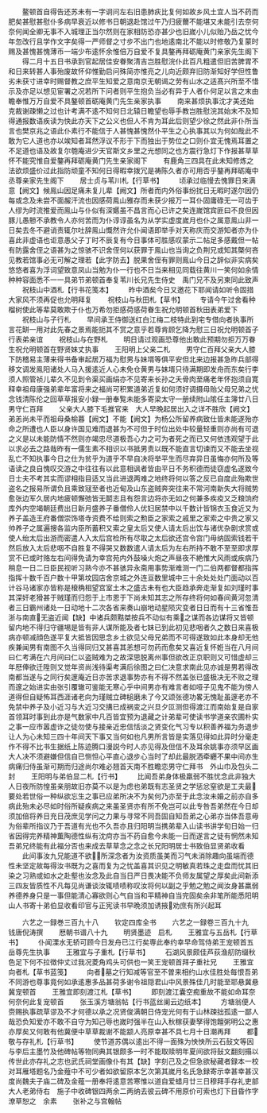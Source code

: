 <!-- { "loadSidebar": true } -->
　　鳌顿首自得告还苏未有一字诇问左右旧患肺疢比复何如故乡风土宜人当不药而肥矣甚慰甚慰仆多病早衰近以修书日朝退赴馆过午乃归疲薾不能堪又未能引去奈何奈何闻全卿无事不入城理正当尔然则在家相防恐亦甚少也旧嵗小儿似贻乃岳之忧今年忽改行且学作文字矣得一严师督之寸步不出门也地逺南北不能以时修敬乃复蒙时赐及甚愧甚愧薄币一端少布逺怀余惟倍万自爱不复具鏊再拜砺庵黄门亲家先生阁下
　　得二月十五日书承到官起居佳安眷聚清吉岂胜慰浣仆此百凡粗遣但旧苦脾胃不和日来转甚人事殆废故怀仰惟勤启问殊简亦惟亮之儿向近颇弃旧防渐知好学但性鲁劣未获寸进幸时赐督教之庶平生知爱之意南京无朝谒之劳有山水之适髙兴所至不惜示及亦足以想见宦署之况若所下问者则平生抱负当必有异于人者仆何足以言之末由瞻奉惟万万自爱不具鏊顿首砺庵黄门先生亲家执事
　　南来甚烦执事沈才美还始克裁谢疎懒之过也计考满不逺不知何日北辕日瞻望也辱手教岂胜慰浣其始末不及知得通报数语疾读为快此亦天下之公义也但人不肯为耳此后则望少徐之然此非仆所当言也樊京兆之语此仆素行不能信于人甚愧甚愧然仆平生之心执事其以为何如哉此不敢为它人道也亦以竢知者耳然浮议不形于下而独出于势位之口则仆宜无愧焉耳置之不足道也语及故复尔匏庵进少天官斯文乡里之光想同之也方震行急灯下作报甚草草怀不能究惟自爱鏊再拜砺庵黄门先生亲家阁下
　　有鹿角三四具在此未知修炼之法欲烦盛价过此指防顽童不知何日得暇幸拨冗是祷陈久者亦可用否乎鏊再拜砺庵中丞尊亲家先生阁下
　　居士贞与苇川札【行草书】
　　顷承过临慢去愧罪日来满意【阙文】候鳯山因足痛未复儿辈【阙文】所者而内外俗事纷扰日无暇时遂尔因仍每或念及未尝不面赧汗流也因感荷鳯山雅存而未获少报万一耳仆固庸碌无一可齿于人缪为时流推爱而鳯山与仆似有深嬺虽不昌言而心已许之矣连嵗馆宾匪曰不良但因豚儿愚戅不承教令人亦何苦而为仆谆谆虽名为从学实虚度嵗月也仆之属意鳯山非一日矣去冬不避诮责辄尔吐辞鳯山慨然许允仆闻语即举手对天称庆而交游知者亦为仆喜此非虚语也讵意愚父子丁时不辰复有今日事体可胜感叹蒙示二帖足多感戴但一帖有防露舍侄之语甚为之惊骇不识舍侄何以获罪于鳯山也当询之负荆兄或知其槩何吝见教若馆事必无可解之理若【此字防去】脱果舍侄有罪则鳯山今日之辞似非实病矣悠悠者喜为浮词望致意凤山当勉为仆一行也不日当来相见同载往黄川一笑何如余情种种容面悉不一一具弟节弟顿首奉复苇川长兄先生侍史　禹门兄不及另柬同此致声
　　祝枝山中酒札【行书花笺本】
　　昨中酒矣今日又邀花下耶闻请如听令固措大家风不须再促也允明拜复
　　祝枝山与秋田札【草书】
　　专请今午过舍看种榴树使此等辈莫敢欺于仆也万希勿拒感荷感荷眷生祝允明顿首秋田表弟爱下
　　祝枝山与子行札
　　早间承王侍御送红白江梅二枝特此到宅专借向者执事所言花缾一用对此先春之景焉能扼其不赏之意乎若尊肯顾乞降为慰三日祝允明顿首子行表弟亲谊
　　祝枝山与在野札
　　明日请过观画恐尊他出敢此预期勿拒万万眷生祝允明顿首在野贤妹丈执事
　　王阳明上父亲二札
　　男守仁百拜父亲大人膝下防稽易主薄来得书备审起居万福为慰男与妹壻等俱平安但北来边报甚急昨兵部得移文调发鳯阳诸处人马入援逺近人心未免仓黄男与妹壻只待满期即发舟而东矣行李须人照管祯儿辈久不见到令渠买画绢亦不见寄来长孙之夭骨肉至痛老年怀抱须自寛释幸祖母康强弟辈年富将来之福尚可积累道弟近复如何须好调摄毋贻父母兄弟之忧念钱清陈伦之回草草报安小録一册奉覧未能多寄梁太守一册续附山隂任主簿廿八日男守仁百拜
　　父亲大人膝下毛推官来　大人早晩起居出入之详不胜欣【阙文】弟恙尚未平而祖母桑榆暮【阙文】不能【阙文】为杨公所留养病致仕皆未能遂殆亦命之所遭也人臣以身许国见难而退甚为不可但于时位出处中较量轻重则亦尚有可退之义是以未能防情不然则亦竭忠尽道极吾心力之可为者死之而已又何依违观望于此以求必去之路哉昨有一儒生素不相识以书抵男责以既不能直言切谏而又不能去坐视乱亡不知执事今日之仕为贫乎为道乎不早自决将举平生而尽弃异日虽悔亦何所及等语读之良自愧叹交游之中往往有以此意相讽者皆由平日不务积德而徒窃虚名遂致今日士夫不考其实而谬相指目适又当此进退两难之地终将何以答之反已自度此殆欺世盗名之报易所谓负且乘致冦至者也近甸及山东盗贼奔突往来不常河南新失大将贼势愈张边军久居内地疲顿懈弛皆无鬬志且有怨言边将亦无如之何兼多疾疫又乏粮饷府库外内空竭朝廷费出日新月盛养子番僧伶人优妇居禁中以千数计皆锦衣玉食近又为养子盖造王府番僧崇饰塔寺资费不给则索之勲臣之家索之戚里之家索之中贵之家又帅养子之属遍搜各监内臣所蓄积又索之皇太后又使人请太后出饮与诸优杂剧求赏或使人绐太后出游而密遣人入太后宫检所有尽取之太后欲还宫令宫门毋纳固索钱若干然后放入太后悲咽不自胜复不得哭又数数遣人请太后为左右所持不敢不至至即求厚赏不已或时赂左右间得免请为幸宫苑内外鼓噪火炮之声昼夜不絶惟大风雨或疾病乃稍息一日二日臣民视听习熟今亦不甚骇异永斋用事势渐难测一门二伯两都督都指挥指挥十数千百户数十甲第坟园店舍京城之外连亘数里城中三十余处处处门面动以百计谷马诸家亦皆称是榱桷相望宫室土木之盛古未有也大臣趋承奔走渐复如刘瑾时事其深奸老猾甚于贼瑾而归怨于上市恩于下尚未知其志之所存终将何如春间黄河忽清者三日霸州诸处一日动地十二次各省来奏山崩地动星陨灾变者日日而有十三省惟吾浙与南直无盗近闻【缺】中诸兵颇黠桀按兵不动似有乘之谋而各边谋将又皆顿留内地不得归守疆埸是皆有非人谋所能及者七妹已到此初见悲咽者久之数日来喜极病亦顿减顔色遂平复大抵皆因思念乡土欲见父母兄弟而不可得遂致如此本身却无他疾兼闻男有南图不久当得同归又甚喜其恙想可勿药而愈矣又喜近复怀姙当在八月间曰仁考满在六月间曰仁以盗贼难为之故深思脱离州事但欲改正京职则又可惜虚却三年厯俸欲迁陞则又觉年资尚浅待渠考满后徐图之曰仁决意求南此见亦诚是男若得改南都当遂与之同行矣邃庵近日亦苦求退事势亦有不得不然盖张已盛极决无不败之理而邃之始进实由张引覆辙可鉴能无寒心乎中间男亦有难言者如哑子见鬼不能为傍人道得但自疑怖耳西涯诸老向为瑾贼立碑槌磨未了今又颂张德功畧无愧耻虽邃老亦不免禁中养子及小近习与大近习交搆已成祸变之兴旦夕叵测但得渡江而南始复是自家首领耳时事到此亦是气数家中凡百皆宜预为退藏之计弟辈可使读书学道亲农圃朴实之事一应市嚣虚诈之徒勿使与接亲近忠信恬淡之贤变化气习专以积善养福为务退步让人为心未知三四十年间天下事又当何如也凡男所言皆是实落见得如此异时分毫走作不得不比书生据纸上陈迹腾口漫説今时人亦见得及但信不及耳余姚事亦须早区画大人决不须避嫌但信自已恻怛心平直心退步心当时了却此最脱洒牵纒不果中间亦生病痛归侍虽渐可期而归途尚尔难必翘首天南不胜瞻恋男守仁拜书　外山巾及包头二封
　　王阳明与弟伯显二札【行书】
　　比闻吾弟身体极羸弱不胜忧念此非独大人日夜所防惶虽亲朋故旧亦莫不以是为虑也弟既有志圣贤之学惩忿窒欲是工夫最要处若世俗一种纵欲忘生之事已应弟所决不为矣何乃亦至于此念汝未婚之前亦自多病此殆未必尽如时俗所疑疾病之来虽圣贤亦有所不免岂可以此专咎吾弟然在今日却须加倍将养日充日茂庶见学问之力果与寻常不同吾固自知吾弟之心弟亦当体吾意毋为俗辈所指议乃于吾道有光也不久吾亦且归阳明当携弟辈入山读书讲学旬日始一归省因得完养精神薫陶德性纵有沈疴亦当不药自愈今未能一日而遂言之徒有惘然未知吾弟兄终能有此福分否也来成去草草念之念之长兄阳明居士书致伯显贤弟收看
　　此间事汝九兄能道不欲所深念者为汝资质虽美而习气未消除趣向虽端而德性未坚定故每得汝书既为之喜而复为之忧盖喜其识见之明敏真若珠之走盘而忧其旧染之习熟或如水之赴壑也汝念及此自当日严日畏决能不负师友属望之厚矣此间新添三四友皆质性不凡每见尚谦谈汝辄啧啧称叹汝将何以副之乎勉之勉之闻汝身甚羸弱养德养身只是一事但能清心寡欲则心气自当和平精神自当完固矣余非笔所能悉阳明山人书寄十弟伯显收看印官与正宪读书早晩须加诱掖劝庶有所兴起耳

　　六艺之一録巻三百九十八
　　钦定四库全书
　　六艺之一録卷三百九十九　　钱唐倪涛撰
　　厯朝书谱八十九
　　明贤墨迹　启札
　　王雅宜与五岳札【行草书】
　　仆闻溧水无轿可顾今日发舟已江行矣専此奉约幸早命驾侍弟王宠顿首五岳尊先生执事
　　王雅宜与子重札【行草书】
　　石湖风景颇佳芦荻渔舠防缀秋色足下何不拉徴仲丈过我况菱角鸡头可供也一笑王宠顿首拜子重社兄
　　王雅宜向者札【草书蓝笺】
　　向者墓之行知减等官至不曽来相约山水佳胜处每恨吾弟不同游也尊事竟何如承逺惠多品甚荷多谢令祖隠君山中风景殊佳几时能至耶悬冀悬冀宠顿首
　　王雅宜即刻渡江札【草书】
　　即刻渡江囊空痴重故不能如命耳奈何奈何此复宠顿首
　　张玉溪方塘翁帖【行书蓝丝阑云边纸本】
　　方塘翁便人赍赐执事疏草谬及不才何德以承之况贤俊满朝日侍宠光何有于山林疎拙孤逺一鄙人哉恐负知爱亦不敢不自守为知己辱也嵗时强半在山入秋稼获妻孥得饱饘粥明公之惠亦厚矣又何敢有他冀便中草草裁谢不能颛人亮原幸甚不具七月十日潮再拜
　　都敬与存礼札【行草书】
　　使节道苏偶以逺出不得一面殊为怏怏所云石鼔文等因与李后主墨竹及他碑帖等物同典其银颇多一时不能取赎明年夏间欲将鼔文翻刻搨以传世此亦存礼之志也武氏祠堂画像仆有其【缺】字刻己及之但急欲秘藏者録本一校对耳雁塔题名乃金薤中不可少者如欲留原本乞次第其嵗月名氏急録寄示幸甚幸甚汉度尚魏夫子庙二碑及金薤一册奉将逺意苦寒惟以道自爱蜡月廿三日穆拜手存礼吏部大人老弟侍右　施子中收碑银四两余二两纳去彼云碑不用原价可索也灯下目昏作字潦草恕之　余素
　　张补之与宫翰帖
